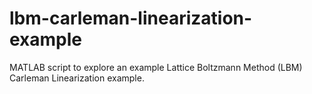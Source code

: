 # lbm-carleman-linearization-example
MATLAB script to explore an example Lattice Boltzmann Method (LBM) Carleman Linearization example.
